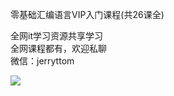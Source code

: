 零基础汇编语言VIP入门课程(共26课全)

全网it学习资源共享学习<br>全网课程都有，欢迎私聊<br>微信：jerryttom<br>

<img decoding="async" src="https://img.52fun.com/uploads/2021/04/1619680703-0aa28f6db02f066.png">